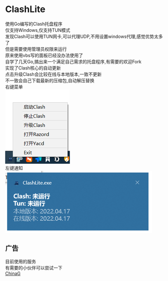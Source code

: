 # ClashLite
使用Go编写的Clash托盘程序<br>
仅支持Windows,仅支持TUN模式<br>
发现Clash可以使用TUN网卡,可以代理UDP,不用设置windows代理,感觉优势太多了<br>
但是需要使用管理员权限来运行<br>
原来使用vbs写的面板已经没办法使用了<br>
自学了几天Go,搞出来一个满足自己需求的托盘程序,有需要的欢迎Fork<br>
实现了Clash核心的自动更新<br>
点击升级Clash会比较在线与本地版本,一致不更新<br>
不一致会自己下载最新的压缩包,自动解压替换<br>
右键菜单<br>
![image](https://github.com/Amaury-GitHub/ClashLite/blob/main/README_IMG/IMG1.png)<br>
左键通知<br>
![image](https://github.com/Amaury-GitHub/ClashLite/blob/main/README_IMG/IMG2.png)<br>

## 广告<br>
目前使用的服务<br>
有需要的小伙伴可以尝试一下<br>
[ChinaG](https://103.186.186.186/waf/5K7YClTtd4l0qUPD2)
